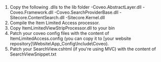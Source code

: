 1. Copy the following .dlls to the lib folder
	-Coveo.AbstractLayer.dll
	-Coveo.Framework.dll
	-Coveo.SearchProviderBase.dll
	-Sitecore.ContentSearch.dll
	-Sitecore.Kernel.dll
2. Compile the Item Limited Access processor.
3. Copy ItemLimitedViewStripProcessor.dll to your bin
4. Patch your coveo config files with the content of ItemLimitedAccess.config (you can copy it to [your website repository]\Website\App_Config\Include\Coveo).
5. Patch your SearchView.cshtml (if you're using MVC) with the content of SearchViewSnippet.txt
